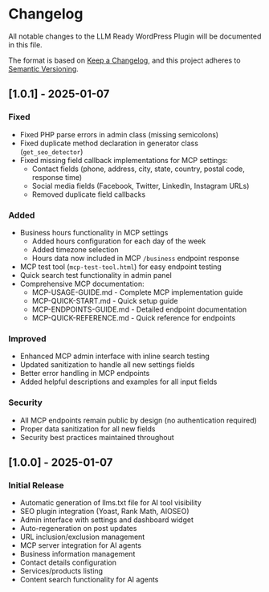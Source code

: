 # Changelog

All notable changes to the LLM Ready WordPress Plugin will be documented in this file.

The format is based on [Keep a Changelog](https://keepachangelog.com/en/1.0.0/),
and this project adheres to [Semantic Versioning](https://semver.org/spec/v2.0.0.html).

## [1.0.1] - 2025-01-07

### Fixed
- Fixed PHP parse errors in admin class (missing semicolons)
- Fixed duplicate method declaration in generator class (`get_seo_detector`)
- Fixed missing field callback implementations for MCP settings:
  - Contact fields (phone, address, city, state, country, postal code, response time)
  - Social media fields (Facebook, Twitter, LinkedIn, Instagram URLs)
  - Removed duplicate field callbacks

### Added
- Business hours functionality in MCP settings
  - Added hours configuration for each day of the week
  - Added timezone selection
  - Hours data now included in MCP `/business` endpoint response
- MCP test tool (`mcp-test-tool.html`) for easy endpoint testing
- Quick search test functionality in admin panel
- Comprehensive MCP documentation:
  - MCP-USAGE-GUIDE.md - Complete MCP implementation guide
  - MCP-QUICK-START.md - Quick setup guide
  - MCP-ENDPOINTS-GUIDE.md - Detailed endpoint documentation
  - MCP-QUICK-REFERENCE.md - Quick reference for endpoints

### Improved
- Enhanced MCP admin interface with inline search testing
- Updated sanitization to handle all new settings fields
- Better error handling in MCP endpoints
- Added helpful descriptions and examples for all input fields

### Security
- All MCP endpoints remain public by design (no authentication required)
- Proper data sanitization for all new fields
- Security best practices maintained throughout

## [1.0.0] - 2025-01-07

### Initial Release
- Automatic generation of llms.txt file for AI tool visibility
- SEO plugin integration (Yoast, Rank Math, AIOSEO)
- Admin interface with settings and dashboard widget
- Auto-regeneration on post updates
- URL inclusion/exclusion management
- MCP server integration for AI agents
- Business information management
- Contact details configuration
- Services/products listing
- Content search functionality for AI agents